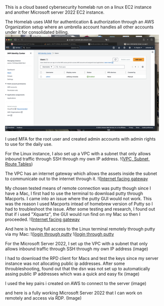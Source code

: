 This is a cloud based cybersecurity homelab run on a linux EC2 instance and another Microsoft server 2022 EC2 instance.

The Homelab uses IAM for authentication & authorization through an AWS Organization setup where an umbrella account handles all other accounts under it for consolidated billing.
![User created in Organizations via Identity center](https://github.com/Anthonymiranda/AWS-Homelab/blob/main/User%20created%20in%20Organizations.png)

I used MFA for the root user and created admin accounts with admin rights to use for the daily use.

For the Linux instance, I also set up a VPC with a subnet that only allows inbound traffic through SSH through my own IP address.
!([VPC, Subnet, Route Tables]((https://github.com/Anthonymiranda/AWS-Homelab/raw/main/VPC%20w%20Subnet%20%26%20route%20tables.png)))

The VPC has an internet gateway which allows the assets inside the subnet to communicate out to the internet through it.
!([Internet facing gateway](https://github.com/Anthonymiranda/AWS-Homelab/blob/main/IG_homelab_vpc.png)


My chosen tested means of remote connection was putty though since I have a Mac, I first had to use the terminal to download putty through Macports.
I came into an issue where the putty GUI would not work. This was the reason I used Macports intead of homebrew version of Putty so I had to troubleshoot the issue. After some testing and research, I found out that if i used "Xquartz", the GUI would run find on my Mac so then I proceeded.
!([Internet facing gateway](https://github.com/Anthonymiranda/AWS-Homelab/blob/main/Running%20Putty%20On%20Mac.png)

And here is having full access to the Linux terminal remotely through putty via my Mac:
!([login through putty](https://github.com/Anthonymiranda/AWS-Homelab/blob/main/Putty%20connecting%20to%20EC2.png)
!([login through putty](https://github.com/Anthonymiranda/AWS-Homelab/blob/main/Ec2%20connected%20via%20putty.png)

For the Microsoft Server 2022, I set up the VPC with a subnet that only allows inbound traffic through SSH through my own IP address
(image)

I had to download the RPD client for Macs and test the keys since my server instance was not allocating public ip addresses. After some throubleshooting, found out that the dsn was not set up to automatically assing public IP addresses which was a quick and easy fix
(image)

I used the key pairs i created on AWS to connect to the server
(image)

and here is a fully working Microsoft Server 2022 that I can work on remotely and access via RDP.
(Image)


